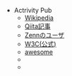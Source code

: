 - Actrivity Pub
	- [Wikipedia](https://ja.wikipedia.org/wiki/ActivityPub)
	- [Qiita記事](https://qiita.com/nullkal/items/accc5d62836a930b3cd9)
	- [Zennのユーザ](https://zenn.dev/tkithrta)
	- [W3C(公式)](https://www.w3.org/TR/activitypub/)
	- [awesome](https://github.com/awesome-selfhosted/awesome-selfhosted#communication---social-networks-and-forums)
	-
	-